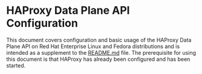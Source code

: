 # HAProxy Data Plane API Configuration
This document covers configuration and basic usage of the HAProxy Data Plane API on Red Hat Enterprise Linux and Fedora distributions and is intended as a supplement to the [README.md](README.md) file.  The prerequisite for using this document is that HAProxy has already been configured and has been started.
<!--stackedit_data:
eyJoaXN0b3J5IjpbLTY4NzMzMzIyMSwxNTkyNDQ1OTA2LDI1OT
E4MjE2MCwxODAzODA3ODU2XX0=
-->